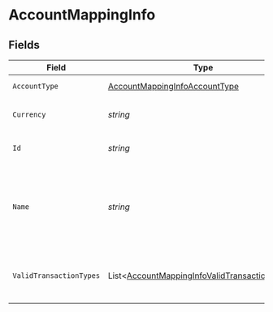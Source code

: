# AccountMappingInfo


## Fields

| Field                                                                                                           | Type                                                                                                            | Required                                                                                                        | Description                                                                                                     | Example                                                                                                         |
| --------------------------------------------------------------------------------------------------------------- | --------------------------------------------------------------------------------------------------------------- | --------------------------------------------------------------------------------------------------------------- | --------------------------------------------------------------------------------------------------------------- | --------------------------------------------------------------------------------------------------------------- |
| `AccountType`                                                                                                   | [AccountMappingInfoAccountType](../../models/shared/AccountMappingInfoAccountType.md)                           | :heavy_minus_sign:                                                                                              | Type of the account.                                                                                            | Expense                                                                                                         |
| `Currency`                                                                                                      | *string*                                                                                                        | :heavy_minus_sign:                                                                                              | Currency of the account.                                                                                        | GBP                                                                                                             |
| `Id`                                                                                                            | *string*                                                                                                        | :heavy_minus_sign:                                                                                              | Unique identifier of account.                                                                                   | 6                                                                                                               |
| `Name`                                                                                                          | *string*                                                                                                        | :heavy_minus_sign:                                                                                              | Name of the account as it appears in the companies accounting software.                                         | Purchases                                                                                                       |
| `ValidTransactionTypes`                                                                                         | List<[AccountMappingInfoValidTransactionTypes](../../models/shared/AccountMappingInfoValidTransactionTypes.md)> | :heavy_minus_sign:                                                                                              | Supported transaction types for the account.                                                                    |                                                                                                                 |